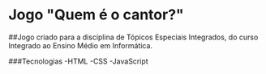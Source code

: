 # Jogo "Quem é o cantor?"

##Jogo criado para a disciplina de Tópicos Especiais Integrados, do curso Integrado ao Ensino Médio em Informática.

###Tecnologias
-HTML
-CSS
-JavaScript
